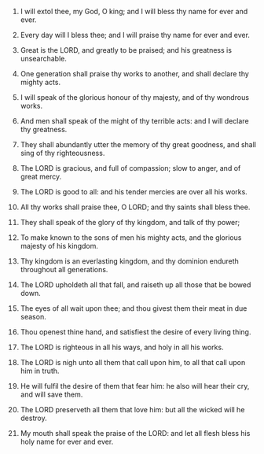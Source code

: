 1. I will extol thee, my God, O king; and I will bless thy name for
ever and ever.

2. Every day will I bless thee; and I will praise thy name for ever
and ever.

3. Great is the LORD, and greatly to be praised; and his greatness
is unsearchable.

4. One generation shall praise thy works to another, and shall
declare thy mighty acts.

5. I will speak of the glorious honour of thy majesty, and of thy
wondrous works.

6. And men shall speak of the might of thy terrible acts: and I
will declare thy greatness.

7. They shall abundantly utter the memory of thy great goodness,
and shall sing of thy righteousness.

8. The LORD is gracious, and full of compassion; slow to anger, and
of great mercy.

9. The LORD is good to all: and his tender mercies are over all his
works.

10. All thy works shall praise thee, O LORD; and thy saints shall
bless thee.

11. They shall speak of the glory of thy kingdom, and talk of thy
power;

12. To make known to the sons of men his mighty acts, and the
glorious majesty of his kingdom.

13. Thy kingdom is an everlasting kingdom, and thy dominion
endureth throughout all generations.

14. The LORD upholdeth all that fall, and raiseth up all those that
be bowed down.

15. The eyes of all wait upon thee; and thou givest them their meat
in due season.

16. Thou openest thine hand, and satisfiest the desire of every
living thing.

17. The LORD is righteous in all his ways, and holy in all his
works.

18. The LORD is nigh unto all them that call upon him, to all that
call upon him in truth.

19. He will fulfil the desire of them that fear him: he also will
hear their cry, and will save them.

20. The LORD preserveth all them that love him: but all the wicked
will he destroy.

21. My mouth shall speak the praise of the LORD: and let all flesh
bless his holy name for ever and ever.